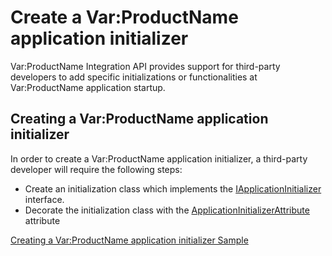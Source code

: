 Create a Var:ProductName application initializer
====

Var:ProductName Integration API provides support for third-party developers to add specific initializations or functionalities at Var:ProductName application startup.

Creating a Var:ProductName application initializer
----
In order to create a Var:ProductName application initializer, a third-party developer will require the following steps:

* Create an initialization class which implements the [IApplicationInitializer](../../api/integration/Sdl.Desktop.IntegrationApi.IApplicationInitializer.yml) interface.
* Decorate the initialization class with the [ApplicationInitializerAttribute](../../api/integration/Sdl.Desktop.IntegrationApi.Extensions.ApplicationInitializerAttribute.yml) attribute


[Creating a Var:ProductName application initializer Sample](trados_studio_application_initializers.md)
